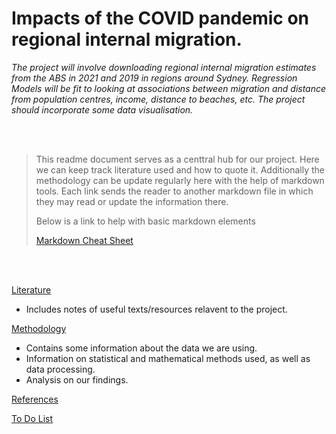# Impacts of the COVID pandemic on regional internal migration.

*The project will involve downloading regional internal migration estimates from the ABS in 2021 and 2019
in regions around Sydney. Regression Models will be fit to looking at associations between migration and
distance from population centres, income, distance to beaches, etc. The project should incorporate some data
visualisation.*

<br/><br/>

> This readme document serves as a centtral hub for our project. Here we can keep track literature used and how to
> quote it. Additionally the methodology can be update regularly here with the help of markdown tools. 
> Each link sends the reader to another markdown file in which they may read or update the information there.
> 
> Below is a link to help with basic markdown elements
> 
> [Markdown Cheat Sheet](https://www.markdownguide.org/cheat-sheet/) 

<br/><br/>

[Literature](https://github.com/Artixis/Maths_Project/blob/main/literature.md)
- Includes notes of useful texts/resources relavent to the project. 

[Methodology](https://github.com/Artixis/Maths_Project/blob/main/Methodology.md)
- Contains some information about the data we are using. 
- Information on statistical and mathematical methods used, as well as data processing.
- Analysis on our findings.

[References](https://github.com/Artixis/Maths_Project/blob/main/references.md)

[To Do List](https://github.com/Artixis/Maths_Project/blob/main/todo.md)
